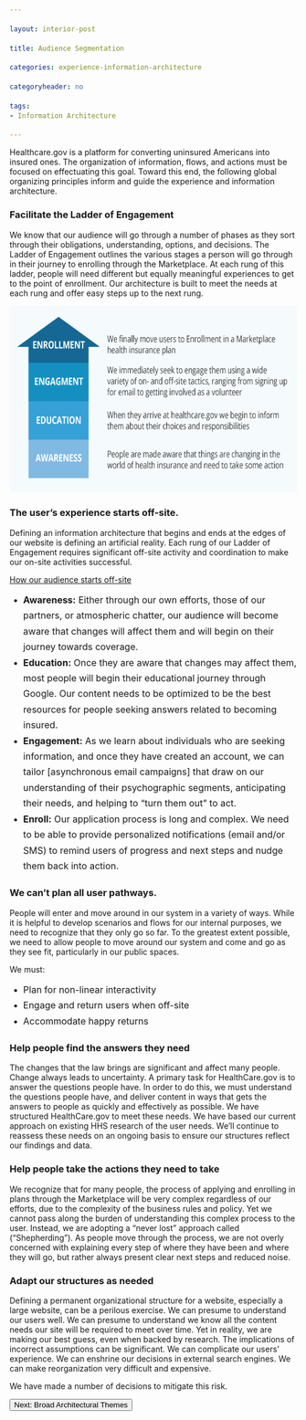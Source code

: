 ```yaml
---

layout: interior-post

title: Audience Segmentation

categories: experience-information-architecture

categoryheader: no

tags:
- Information Architecture

--- 
```



<p class="lead">Healthcare.gov is a platform for converting uninsured Americans into insured ones. The organization of information, flows, and actions must be focused on effectuating this goal. Toward this end, the following global organizing principles inform and guide the experience and information architecture.</p>
<h3 class="principle">Facilitate the Ladder of Engagement</h3>
<p>We know that our audience will go through a number of phases as they sort through their obligations, understanding, options, and decisions. The Ladder of Engagement outlines the various stages a person will go through in their journey to enrolling through the Marketplace. At each rung of this ladder, people will need different but equally meaningful experiences to get to the point of enrollment. Our architecture is built to meet the needs at each rung and offer easy steps up to the next rung.</p>
<p><a href="../../images/ladder.png"><img width="678" height="327" src="../../images/ladder.png" alt="ladder" class="alignnone size-full wp-image-1917"></a><br>
<a id="experience-offsite"></a></p>
<h3 class="principle">The user’s experience starts off-site.</h3>
<p>Defining an information architecture that begins and ends at the edges of our website is defining an artificial reality. Each rung of our Ladder of Engagement requires significant off-site activity and coordination to make our on-site activities successful.		</p><div id="TbsCollapseId-1881257354" class="accordion ">
</div>
<div class="accordion-group ">
<div class="accordion-heading">
<a href="#TbsCollapseGroupId-827815461" data-parent="#TbsCollapseId-1881257354" data-toggle="collapse" class="accordion-toggle">
How our audience starts off-site				</a>
</div>
<div class="accordion-body collapse " id="TbsCollapseGroupId-827815461">
<div class="accordion-inner">

<ul>
<li><span style="line-height: 1.714285714; font-size: 1rem;"><strong>Awareness:</strong> Either through our own efforts, those of our partners, or atmospheric chatter, our audience will become aware that changes will affect them and will begin on their journey towards coverage.</span></li>
<li><span style="line-height: 1.714285714; font-size: 1rem;"><strong>Education:</strong> Once they are aware that changes may affect them, most people will begin their educational journey through Google. Our content needs to be optimized to be the best resources for people seeking answers related to becoming insured.</span></li>
<li><span style="line-height: 1.714285714; font-size: 1rem;"><strong>Engagement:</strong> As we learn about individuals who are seeking information, and once they have created an account, we can tailor [asynchronous email campaigns] that draw on our understanding of their psychographic segments, anticipating their needs, and helping to “turn them out” to act.</span></li>
<li><span style="line-height: 1.714285714; font-size: 1rem;"><strong>Enroll:</strong> Our application process is long and complex. We need to be able to provide personalized notifications (email and/or SMS) to remind users of progress and next steps and nudge them back into action.</span></li>
</ul>
</div>
</div>
</div>

<h3 class="principle">We can’t plan all user pathways.</h3>
<p>People will enter and move around in our system in a variety of ways. While it is helpful to develop scenarios and flows for our internal purposes, we need to recognize that they only go so far. To the greatest extent possible, we need to allow people to move around our system and come and go as they see fit, particularly in our public spaces.</p>
<p>We must:</p>
<ul>
<li><span style="line-height: 1.714285714; font-size: 1rem;">Plan for non-linear interactivity</span></li>
<li><span style="line-height: 1.714285714; font-size: 1rem;">Engage and return users when off-site</span></li>
<li><span style="line-height: 1.714285714; font-size: 1rem;">Accommodate happy returns</span></li>
</ul>
<h3 class="principle">Help people find the answers they need</h3>
<p>The changes that the law brings are significant and affect many people. Change always leads to uncertainty. A primary task for HealthCare.gov is to answer the questions people have. In order to do this, we must understand the questions people have, and deliver content in ways that gets the answers to people as quickly and effectively as possible. We have structured HealthCare.gov to meet these needs. We have based our current approach on existing HHS research of the user needs. We’ll continue to reassess these needs on an ongoing basis to ensure our structures reflect our findings and data.</p>
<h3 class="principle">Help people take the actions they need to take</h3>
<p>We recognize that for many people, the process of applying and enrolling in plans through the Marketplace will be very complex regardless of our efforts, due to the complexity of the business rules and policy. Yet we cannot pass along the burden of understanding this complex process to the user. Instead, we are adopting a “never lost” approach called (“Shepherding”). As people move through the process, we are not overly concerned with explaining every step of where they have been and where they will go, but rather always present clear next steps and reduced noise.</p>
<h3 class="principle">Adapt our structures as needed</h3>
<p>Defining a permanent organizational structure for a website, especially a large website, can be a perilous exercise. We can presume to understand our users well. We can presume to understand we know all the content needs our site will be required to meet over time. Yet in reality, we are making our best guess, even when backed by research. The implications of incorrect assumptions can be significant. We can complicate our users’ experience. We can enshrine our decisions in external search engines. We can make reorganization very difficult and expensive.</p>
<p>We have made a number of decisions to mitigate this risk.</p>
<div class="article-end"><a href="/experience-information-architecture/broad-architectural-themes/" title="Broad Architectural Themes"><button type="button" class="btn btn-large">Next: Broad Architectural Themes</button></a></div>
<p>&nbsp;</p>

